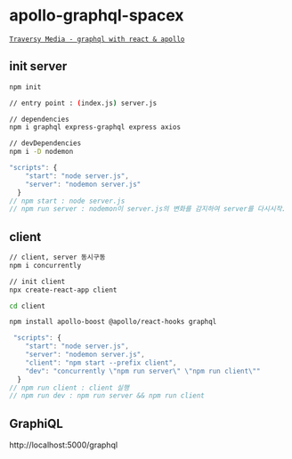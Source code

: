 # apollo-graphql-spacex

[`Traversy Media - graphql with react & apollo`](https://www.youtube.com/watch?v=SEMTj8w04Z8&list=PLillGF-RfqbZrjw48EXLdM4dsOhURCLZx)

## init server

```sh
npm init

// entry point : (index.js) server.js

// dependencies
npm i graphql express-graphql express axios

// devDependencies
npm i -D nodemon
```

```ts
"scripts": {
    "start": "node server.js",
    "server": "nodemon server.js"
  }
// npm start : node server.js
// npm run server : nodemon이 server.js의 변화를 감지하여 server를 다시시작.
```

## client

```sh
// client, server 동시구동
npm i concurrently

// init client
npx create-react-app client

cd client

npm install apollo-boost @apollo/react-hooks graphql
```

```ts
 "scripts": {
    "start": "node server.js",
    "server": "nodemon server.js",
    "client": "npm start --prefix client",
    "dev": "concurrently \"npm run server\" \"npm run client\""
  }
// npm run client : client 실행
// npm run dev : npm run server && npm run client
```

## GraphiQL

http://localhost:5000/graphql
